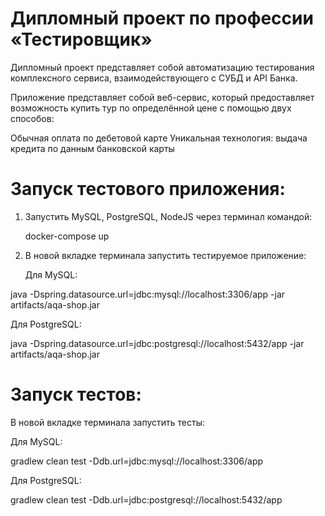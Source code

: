 # Дипломный проект по профессии «Тестировщик»
Дипломный проект представляет собой автоматизацию тестирования комплексного сервиса, взаимодействующего с СУБД и API Банка.

Приложение представляет собой веб-сервис, который предоставляет возможность купить тур по определённой цене с помощью двух способов:

Обычная оплата по дебетовой карте
Уникальная технология: выдача кредита по данным банковской карты

# Запуск тестового приложения:
1. Запустить MySQL, PostgreSQL, NodeJS через терминал командой:
    
   docker-compose up
2. В новой вкладке терминала запустить тестируемое приложение:

   Для MySQL:

java -Dspring.datasource.url=jdbc:mysql://localhost:3306/app -jar artifacts/aqa-shop.jar

   Для PostgreSQL:

java -Dspring.datasource.url=jdbc:postgresql://localhost:5432/app -jar artifacts/aqa-shop.jar

# Запуск тестов:
В новой вкладке терминала запустить тесты:

Для MySQL:

gradlew clean test -Ddb.url=jdbc:mysql://localhost:3306/app

Для PostgreSQL:

gradlew clean test -Ddb.url=jdbc:postgresql://localhost:5432/app
